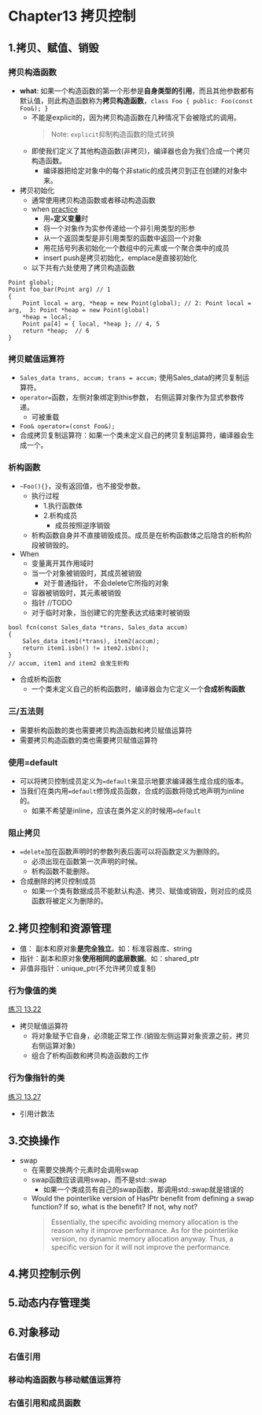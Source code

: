# Chapter13 拷贝控制

## 1.拷贝、赋值、销毁
### 拷贝构造函数
- **what**: 如果一个构造函数的第一个形参是**自身类型的引用**，而且其他参数都有默认值，则此构造函数称为**拷贝构造函数**，`class Foo { public: Foo(const Foo&); }`
  - 不能是explicit的，因为拷贝构造函数在几种情况下会被隐式的调用。
    > Note: `explicit`抑制构造函数的隐式转换
  - 即使我们定义了其他构造函数(非拷贝)，编译器也会为我们合成一个拷贝构造函数。
    - 编译器把给定对象中的每个非static的成员拷贝到正在创建的对象中来。
- 拷贝初始化
  - 通常使用拷贝构造函数或者移动构造函数
  - when [practice](ex13_13.h)
    - 用`=`**定义变量**时
    - 将一个对象作为实参传递给一个非引用类型的形参
    - 从一个返回类型是非引用类型的函数中返回一个对象
    - 用花括号列表初始化一个数组中的元素或一个聚合类中的成员
    - insert push是拷贝初始化，emplace是直接初始化
  - 以下共有六处使用了拷贝构造函数
```
Point global;
Point foo_bar(Point arg) // 1
{
	Point local = arg, *heap = new Point(global); // 2: Point local = arg,  3: Point *heap = new Point(global) 
	*heap = local; 
	Point pa[4] = { local, *heap }; // 4, 5
	return *heap;  // 6
}
```
### 拷贝赋值运算符
- `Sales_data trans, accum; trans = accum;` 使用Sales_data的拷贝复制运算符。
- `operator=`函数，左侧对象绑定到this参数， 右侧运算对象作为显式参数传递。
  - 可被重载
- `Foo& operator=(const Foo&);`
- 合成拷贝复制运算符：如果一个类未定义自己的拷贝复制运算符，编译器会生成一个。

### 析构函数
- `~Foo(){}`，没有返回值，也不接受参数。
  - 执行过程
    - 1.执行函数体
    - 2.析构成员
      - 成员按照逆序销毁
  - 析构函数自身并不直接销毁成员。成员是在析构函数体之后隐含的析构阶段被销毁的。
- When
  - 变量离开其作用域时
  - 当一个对象被销毁时，其成员被销毁
    - 对于普通指针， 不会delete它所指的对象
  - 容器被销毁时，其元素被销毁
  - 指针 //TODO
  - 对于临时对象，当创建它的完整表达式结束时被销毁
```
bool fcn(const Sales_data *trans, Sales_data accum)
{
    Sales_data item1(*trans), item2(accum);
    return item1.isbn() != item2.isbn();
}
// accum, item1 and item2 会发生析构
```
- 合成析构函数
  - 一个类未定义自己的析构函数时，编译器会为它定义一个**合成析构函数**

### 三/五法则
- 需要析构函数的类也需要拷贝构造函数和拷贝赋值运算符
- 需要拷贝构造函数的类也需要拷贝赋值运算符

### 使用=default
- 可以将拷贝控制成员定义为`=default`来显示地要求编译器生成合成的版本。
- 当我们在类内用`=default`修饰成员函数，合成的函数将隐式地声明为inline的。
  - 如果不希望是inline，应该在类外定义的时候用`=default`
### 阻止拷贝
- `=delete`加在函数声明时的参数列表后面可以将函数定义为删除的。
  - 必须出现在函数第一次声明的时候。
  - 析构函数不能删除。
- 合成删除的拷贝控制成员
  - 如果一个类有数据成员不能默认构造、拷贝、赋值或销毁，则对应的成员函数将被定义为删除的。

## 2.拷贝控制和资源管理
- 值：  副本和原对象**是完全独立**。如：标准容器库、string
- 指针：副本和原对象**使用相同的底层数据**。如：shared_ptr
- 非值非指针：unique_ptr(不允许拷贝或复制)
### 行为像值的类
[练习 13.22](ex13_22.h)
- 拷贝赋值运算符
  - 将对象赋予它自身，必须能正常工作.(销毁左侧运算对象资源之前，拷贝右侧运算对象)
  - 组合了析构函数和拷贝构造函数的工作
### 行为像指针的类
[练习 13.27](ex13_27.h)
- 引用计数法
## 3.交换操作
- swap
  - 在需要交换两个元素时会调用swap
  - swap函数应该调用swap，而不是std::swap
    - 如果一个类成员有自己的swap函数，那调用std::swap就是错误的
  - Would the pointerlike version of HasPtr benefit from defining a swap function? If so, what is the benefit? If not, why not?
    > Essentially, the specific avoiding memory allocation is the reason why it improve performance. As for the pointerlike version, no dynamic memory allocation anyway. Thus, a specific version for it will not improve the performance.

## 4.拷贝控制示例

## 5.动态内存管理类

## 6.对象移动
### 右值引用

### 移动构造函数与移动赋值运算符

### 右值引用和成员函数